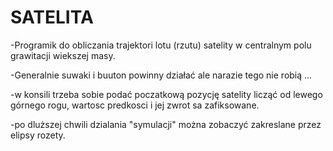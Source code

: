 # SATELITA

-Programik do obliczania trajektori lotu (rzutu) satelity w centralnym polu grawitacji wiekszej masy.

-Generalnie suwaki i buuton powinny działać ale narazie tego nie robią ...

-w konsili trzeba sobie podać poczatkową pozycję satelity licząć od lewego górnego rogu, wartosc predkosci i jej zwrot sa zafiksowane.

-po dluższej chwili dzialania "symulacji" można zobaczyć zakreslane przez elipsy rozety.




